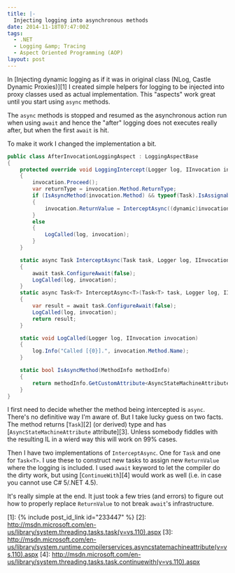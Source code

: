 ```yaml
---
title: |-
  Injecting logging into asynchronous methods
date: 2014-11-18T07:47:00Z
tags:
  - .NET
  - Logging &amp; Tracing
  - Aspect Oriented Programming (AOP)
layout: post
---
```

In [Injecting dynamic logging as if it was in original class (NLog, Castle Dynamic Proxies)][1] I created simple helpers for logging to be injected into proxy classes used as actual implementation. This "aspects" work great until you start using `async` methods.

<!-- excerpt -->

The `async` methods is stopped and resumed as the asynchronous action run when using `await` and hence the "after" logging does not executes really after, but when the first `await` is hit.

To make it work I changed the implementation a bit.

```csharp
public class AfterInvocationLoggingAspect : LoggingAspectBase
{
	protected override void LoggingIntercept(Logger log, IInvocation invocation)
	{
		invocation.Proceed();
		var returnType = invocation.Method.ReturnType;
		if (IsAsyncMethod(invocation.Method) && typeof(Task).IsAssignableFrom(returnType))
		{
			invocation.ReturnValue = InterceptAsync((dynamic)invocation.ReturnValue, log, invocation);
		}
		else
		{
			LogCalled(log, invocation);
		}
	}

	static async Task InterceptAsync(Task task, Logger log, IInvocation invocation)
	{
		await task.ConfigureAwait(false);
		LogCalled(log, invocation);
	}
	static async Task<T> InterceptAsync<T>(Task<T> task, Logger log, IInvocation invocation)
	{
		var result = await task.ConfigureAwait(false);
		LogCalled(log, invocation);
		return result;
	}

	static void LogCalled(Logger log, IInvocation invocation)
	{
		log.Info("Called [{0}].", invocation.Method.Name);
	}

	static bool IsAsyncMethod(MethodInfo methodInfo)
	{
		return methodInfo.GetCustomAttribute<AsyncStateMachineAttribute>() != null;
	}
}
```

I first need to decide whether the method being intercepted is `async`. There's no definitive way I'm aware of. But I take lucky guess on two facts. The method returns [`Task`][2] (or derived) type and has [`AsyncStateMachineAttribute` attribute][3]. Unless somebody fiddles with the resulting IL in a wierd way this will work on 99% cases.

Then I have two implementations of `InterceptAsync`. One for `Task` and one for `Task<T>`. I use these to construct new tasks to assign new `ReturnValue` where the logging is included. I used `await` keyword to let the compiler do the dirty work, but using [`ContinueWith`][4] would work as well (i.e. in case you cannot use C# 5/.NET 4.5).

It's really simple at the end. It just took a few tries (and errors) to figure out how to properly replace `ReturnValue` to not break `await`'s infrastructure.

[1]: {% include post_id_link id="233447" %}
[2]: http://msdn.microsoft.com/en-us/library/system.threading.tasks.task(v=vs.110).aspx
[3]: http://msdn.microsoft.com/en-us/library/system.runtime.compilerservices.asyncstatemachineattribute(v=vs.110).aspx
[4]: http://msdn.microsoft.com/en-us/library/system.threading.tasks.task.continuewith(v=vs.110).aspx